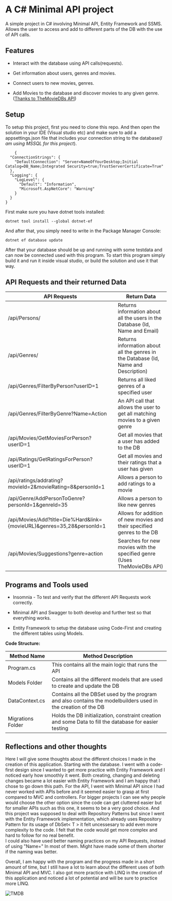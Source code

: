 
  

# A C# Minimal API project

  

A simple project in C# involving Minimal API, Entity Framework and SSMS. Allows the user to access and add to different parts of the DB with the use of API calls.
  
## Features

  

- Interact with the database using API calls(requests).

- Get information about users, genres and movies.
- Connect users to new movies, genres.
- Add Movies to the database and discover movies to any given genre. ([Thanks to TheMovieDBs API](https://www.themoviedb.org/))

## Setup

  To setup this project, first you need to clone this repo. And then open the solution in your IDE (Visual studio etc) and make sure to add a appsettings.json file that includes your connection string to the database(*I am using MSSQL for this project*).
  

        {
      "ConnectionStrings": {
        "DefaultConnection": "Server=NameOfYourDesktop;Initial Catalog=DB_Name;Integrated Security=true;TrustServerCertificate=True"
      },
      "Logging": {
        "LogLevel": {
          "Default": "Information",
          "Microsoft.AspNetCore": "Warning"
        }
      }
    }
First make sure you have dotnet tools installed:

    dotnet tool install --global dotnet-ef

And after that, you simply need to write in the Package Manager Console:

    dotnet ef database update
After that your database should be up and running with some testdata and can now be connected used with this program.
To start this program simply build it and run it inside visual studio, or build the solution and use it that way.
## API Requests and their returned Data

  
| API Requests | Return Data |
| ------------- | ------------- |
| /api/Persons/| Returns information about all the users in the Database (Id, Name and Email)|
| /api/Genres/| Returns information about all the genres in the Database (Id, Name and Description)|
| /api/Genres/FilterByPerson?userID=1| Returns all liked genres of a specified user |
| /api/Genres/FilterByGenre?Name=Action | An API call that allows the user to get all matching movies to a given genre |
| /api/Movies/GetMoviesForPerson?userID=1| Get all movies that a user has added to the DB |
| /api/Ratings/GetRatingsForPerson?userID=1 | Get all movies and their ratings that a user has given|
| /api/ratings/addrating?movieId=2&movieRating=8&personId=1| Allows a person to add ratings to a movie |
| /api/Genre/AddPersonToGenre?personId=1&genreId=35| Allows a person to like new genres |
| /api/Movies/Add?title=Die%Hard&link={movieURL}&genres=35,28&personId=1| Allows for addition of new movies and their specified genres to the DB|
| /api/Movies/Suggestions?genre=action| Searches for new movies with the specified genre (Uses TheMovieDBs API)|
  
  

## Programs and Tools used

- Insomnia - To test and verify that the different API Requests work correctly.

- Minimal API and Swagger to both develop and further test so that everything works.

- Entity Framework to setup the database using Code-First and creating the different tables using Models.

  

**Code Structure:**

| Method Name | Method Description |
| ------------- | ------------- |
| Program.cs | This contains all the main logic that runs the API|
| Models Folder | Contains all the different models that are used to create and update the DB |
| DataContext.cs  | Contains all the DBSet<Models> used by the program and also contains the modelbuilders used in the creation of the DB |
| Migrations Folder | Holds the DB initialization, constraint creation and some Data to fill the database for easier testing |

  

## Reflections and other thoughts
Here I will give some thoughts about the different choices I made in the creation of this application. Starting with the database. I went with a code-first design since I wanted to get more practice with Entity Framework and I noticed early how smoothly it went. Both creating, changing and deleting changes became a lot easier with Entity Framework and I am happy that I chose to go down this path.
For the API, I went with Minimal API since I had never worked with APIs before and it seemed easier to grasp at first compared to MVC and controllers. For bigger projects I can see why people would choose the other option since the code can get cluttered easier but for smaller APIs such as this one, it seems to be a very good choice.
And this project was supposed to deal with Repository Patterns but since I went with the Entity Framework implementation, which already uses Repository Pattern for its usage of DbSet< T > it felt uncessesary to add even more complexity to the code. I felt that the code would get more complex and hard to follow for no real benefit.                                                                                                                                                   
I could also have used better naming practices on my API Requests, instead of using "Name=" In most of them. Might have made some of them shorter if the naming was better.

Overall, I am happy with the program and the progress made in a short amount of time, but I still have a lot to learn about the different uses of both Minimal API and MVC. I also got more practice with LINQ in the creation of this application and noticed a lot of potential and will be sure to practice more LINQ.

![TMDB](https://www.themoviedb.org/assets/2/v4/logos/v2/blue_short-8e7b30f73a4020692ccca9c88bafe5dcb6f8a62a4c6bc55cd9ba82bb2cd95f6c.svg)

